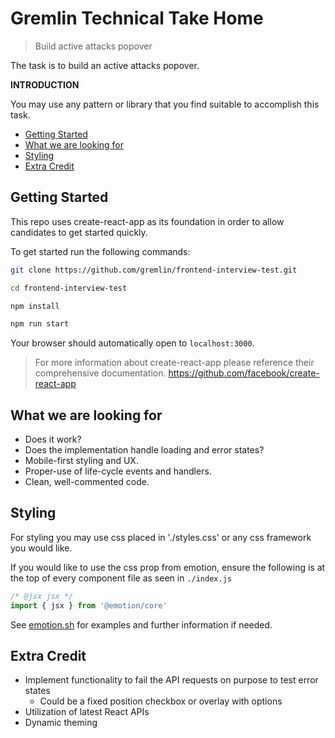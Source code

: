 # Gremlin Technical Take Home

> Build active attacks popover

The task is to build an active attacks popover.

**INTRODUCTION**

You may use any pattern or library that you find suitable to accomplish this task.


- [Getting Started](#getting-started)
- [What we are looking for](#what-we-are-looking-for)
- [Styling](#styling)
- [Extra Credit](#extra-credit)

## Getting Started

This repo uses create-react-app as its foundation in order to allow candidates to get started quickly.

To get started run the following commands:

```sh
git clone https://github.com/gremlin/frontend-interview-test.git

cd frontend-interview-test

npm install

npm run start
```

Your browser should automatically open to `localhost:3000`.

> For more information about create-react-app please reference their comprehensive documentation.
https://github.com/facebook/create-react-app 


## What we are looking for

- Does it work?
- Does the implementation handle loading and error states?
- Mobile-first styling and UX.
- Proper-use of life-cycle events and handlers.
- Clean, well-commented code.

## Styling

For styling you may use css placed in './styles.css' or any css framework you would like.

If you would like to use the css prop from emotion, ensure the
following is at the top of every component file as seen in `./index.js`

```js
/* @jsx jsx */
import { jsx } from '@emotion/core'
```

See [emotion.sh](https://emotion.sh) for examples and further information if needed.

## Extra Credit

- Implement functionality to fail the API requests on purpose to test error states
  - Could be a fixed position checkbox or overlay with options
- Utilization of latest React APIs
- Dynamic theming
